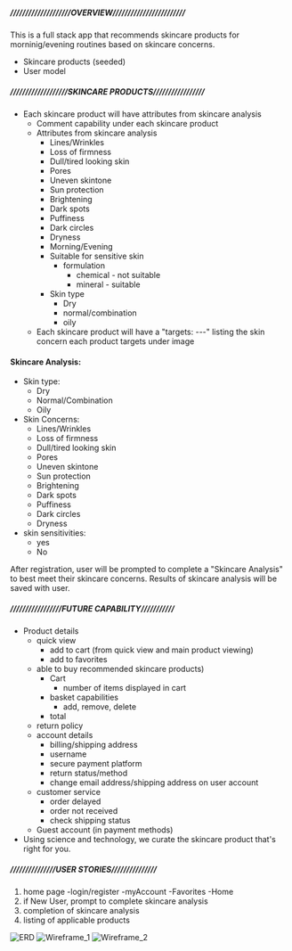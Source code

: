 ##### ////////////////////OVERVIEW////////////////////////

This is a full stack app that recommends skincare products for morninig/evening routines based on skincare concerns. 

* Skincare products (seeded)
* User model

##### ///////////////////SKINCARE PRODUCTS/////////////////
* Each skincare product will have attributes from skincare analysis
    * Comment capability under each skincare product
    * Attributes from skincare analysis
        * Lines/Wrinkles
        * Loss of firmness
        * Dull/tired looking skin
        * Pores
        * Uneven skintone
        * Sun protection
        * Brightening
        * Dark spots
        * Puffiness
        * Dark circles
        * Dryness
        * Morning/Evening 
        * Suitable for sensitive skin
            * formulation
                * chemical - not suitable
                * mineral - suitable
        * Skin type
            * Dry
            * normal/combination
            * oily
    * Each skincare product will have a "targets: ---" listing the skin concern each product targets under image
#### Skincare Analysis: 
* Skin type: 
    * Dry
    * Normal/Combination
    * Oily
* Skin Concerns:
    * Lines/Wrinkles
    * Loss of firmness
    * Dull/tired looking skin
    * Pores
    * Uneven skintone
    * Sun protection
    * Brightening
    * Dark spots
    * Puffiness
    * Dark circles
    * Dryness
* skin sensitivities: 
    * yes
    * No

After registration, user will be prompted to complete a "Skincare Analysis" to best meet their skincare concerns. Results of skincare analysis will be saved with user. 

##### /////////////////FUTURE CAPABILITY///////////
* Product details
    * quick view
         * add to cart (from quick view and main product viewing)
         * add to favorites
    * able to buy recommended skincare products)
        * Cart
            * number of items displayed in cart
        * basket capabilities
            * add, remove, delete
        * total
    * return policy
    * account details
        * billing/shipping address
        * username
        * secure payment platform
        * return status/method
        * change email address/shipping address on user account
    * customer service   
        * order delayed
        * order not received
        * check shipping status
    * Guest account (in payment methods)
* Using science and technology, we curate the skincare product that's right for you. 
##### ///////////////USER STORIES///////////////
1. home page
    -login/register
    -myAccount
    -Favorites
    -Home
2. if New User, prompt to complete skincare analysis
3. completion of skincare analysis
4. listing of applicable products


![ERD](images/ERD.png)
![Wireframe_1](images/Wireframe_1.jpg)
![Wireframe_2](images/Wireframe_2.jpg)
